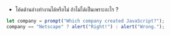 - โค้ดด้านล่างทำงานได้หรือไม่ ถ้าไม่ได้เป็นเพราะอะไร ?

```js
let company = prompt("Which company created JavaScript?");
company == "Netscape" ? alert("Right!") : alert("Wrong.");
```
